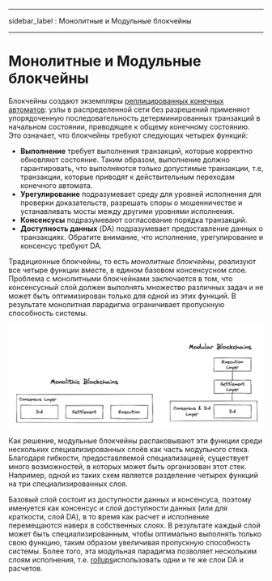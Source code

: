 - - -
sidebar_label : Монолитные и Модульные блокчейны
- - -

# Монолитные и Модульные блокчейны

Блокчейны создают экземпляры [реплицированных конечных автоматов](https://dl.acm.org/doi/abs/10.1145/98163.98167): узлы в распределенной сети без разрешений применяют упорядоченную последовательность детерминированных транзакций в начальном состоянии, приводящее к общему конечному состоянию. Это означает, что блокчейны требуют следующих четырех функций:

- __Выполнение__ требует выполнения транзакций, которые корректно обновляют состояние. Таким образом, выполнение должно гарантировать, что выполняются только допустимые транзакции, т.е, транзакции, которые приводят к действительным переходам конечного автомата.
- __Урегулирование__ подразумевает среду для уровней исполнения для проверки доказательств, разрешать споры о мошенничестве и устанавливать мосты между другими уровнями исполнения.
- __Консенсусы__ подразумевают согласование порядка транзакций.
- __Доступность данных__ (DA) подразумевает предоставление данных о транзакциях. Обратите внимание, что исполнение, урегулирование и консенсус требуют DA.

Традиционные блокчейны, то есть _монолитные блокчейны_, реализуют все четыре функции вместе, в едином базовом консенсусном слое. Проблема с монолитными блокчейнами заключается в том, что консенсусный слой должен выполнять множество различных задач и не может быть оптимизирован только для одной из этих функций. В результате монолитная парадигма ограничивает пропускную способность системы.

![Модульные и Монолитные](/img/concepts/monolithic-modular.png)

Как решение, модульные блокчейны распаковывают эти функции среди нескольких специализированных слоёв как часть модульного стека. Благодаря гибкости, предоставляемой специализацией, существует много возможностей, в которых может быть организован этот стек. Например, одной из таких схем является разделение четырех функций на три специализированных слоя.

Базовый слой состоит из доступности данных и консенсуса, поэтому именуется как консенсус и слой доступности данных (или для краткости, слой DA), в то время как расчет и исполнение перемещаются наверх в собственных слоях. В результате каждый слой может быть специализированным, чтобы оптимально выполнять только свою функцию, таким образом увеличивая пропускную способность системы. Более того, эта модульная парадигма позволяет нескольким слоям исполнения, т.е. [rollups](https://vitalik.ca/general/2021/01/05/rollup.html)использовать одни и те же слои DA и расчетов.

